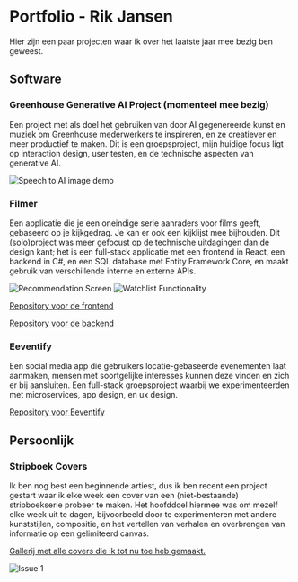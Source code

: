 # Portfolio - Rik Jansen
Hier zijn een paar projecten waar ik over het laatste jaar mee bezig ben geweest.

## Software

### Greenhouse Generative AI Project (momenteel mee bezig)
Een project met als doel het gebruiken van door AI gegenereerde kunst en muziek om Greenhouse mederwerkers te inspireren, en ze creatiever en meer productief te maken. Dit is een groepsproject, mijn huidige focus ligt op interaction design, user testen, en de technische aspecten van generative AI.

![Speech to AI image demo](https://user-images.githubusercontent.com/9715331/208179089-80004b7b-3c19-47ed-8b29-12215d0bf62b.gif)

### Filmer
Een applicatie die je een oneindige serie aanraders voor films geeft, gebaseerd op je kijkgedrag. Je kan er ook een kijklijst mee bijhouden.
Dit (solo)project was meer gefocust op de technische uitdagingen dan de design kant; het is een full-stack applicatie met een frontend in React, een backend in C#, en een SQL database met Entity Framework Core, en maakt gebruik van verschillende interne en externe APIs. 

![Recommendation Screen](https://user-images.githubusercontent.com/9715331/208179273-dacdc89a-5de0-47c6-820c-0689f4891b52.png)
![Watchlist Functionality](https://user-images.githubusercontent.com/9715331/208179304-a00ec264-23ef-402a-ba92-9ae9110b4738.png)

[Repository voor de frontend](https://github.com/FilmerApp/Frontend)

[Repository voor de backend](https://github.com/FilmerApp/Recommendation_Service)


### Eeventify
Een social media app die gebruikers locatie-gebaseerde evenementen laat aanmaken, mensen met soortgelijke interesses kunnen deze vinden en zich er bij aansluiten. 
Een full-stack groepsproject waarbij we experimenteerden met microservices, app design, en ux design.

[Repository voor Eeventify](https://github.com/Eeventify)

## Persoonlijk

### Stripboek Covers
Ik ben nog best een beginnende artiest, dus ik ben recent een project gestart waar ik elke week een cover van een (niet-bestaande) stripboekserie probeer te maken. Het hoofddoel hiermee was om mezelf elke week uit te dagen, bijvoorbeeld door te experimenteren met andere kunststijlen, compositie, en het vertellen van verhalen en overbrengen van informatie op een gelimiteerd canvas.

[Gallerij met alle covers die ik tot nu toe heb gemaakt.](https://imgur.com/a/NWXoKd5)

![Issue 1](https://user-images.githubusercontent.com/9715331/208179149-33407702-71d9-44e8-a53a-bef9997cd1f0.png)
